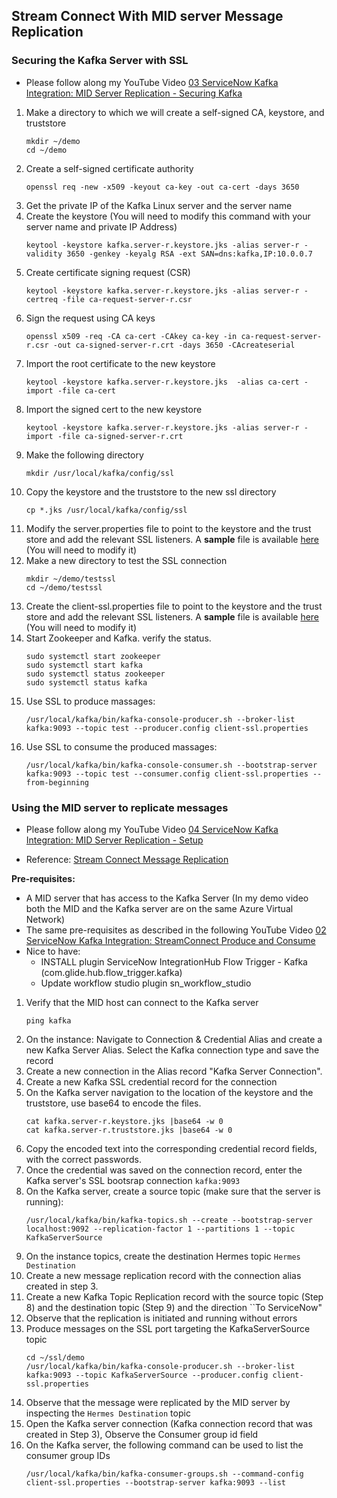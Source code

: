 ## Stream Connect With MID server Message Replication
### Securing the Kafka Server with SSL
* Please follow along my YouTube Video [03 ServiceNow Kafka Integration: MID Server Replication - Securing Kafka](https://youtu.be/Dg9sQgld1_Y?list=PL5DgOfLBA3Rbllyw8mfqba52m3k_U4EnX)

1. Make a directory to which we will create a self-signed CA, keystore, and truststore
    ```
    mkdir ~/demo
    cd ~/demo
    ```
2. Create a self-signed certificate authority
    ```
    openssl req -new -x509 -keyout ca-key -out ca-cert -days 3650
    ```
3. Get the private IP of the Kafka Linux server and the server name
4. Create the keystore (You will need to modify this command with your server name and private IP Address)
    ```
    keytool -keystore kafka.server-r.keystore.jks -alias server-r -validity 3650 -genkey -keyalg RSA -ext SAN=dns:kafka,IP:10.0.0.7
    ```
5. Create certificate signing request (CSR)
    ```
    keytool -keystore kafka.server-r.keystore.jks -alias server-r -certreq -file ca-request-server-r.csr
    ```
6. Sign the request using CA keys
    ```
    openssl x509 -req -CA ca-cert -CAkey ca-key -in ca-request-server-r.csr -out ca-signed-server-r.crt -days 3650 -CAcreateserial
    ```
7. Import the root certificate to the new keystore
    ```
    keytool -keystore kafka.server-r.keystore.jks  -alias ca-cert -import -file ca-cert
    ```
8. Import the signed cert to the new keystore
    ```
    keytool -keystore kafka.server-r.keystore.jks -alias server-r -import -file ca-signed-server-r.crt
    ```
9. Make the following directory
    ```
    mkdir /usr/local/kafka/config/ssl
    ```
10. Copy the keystore and the truststore to the new ssl directory
    ```
    cp *.jks /usr/local/kafka/config/ssl
    ```
11. Modify the server.properties file to point to the keystore and the trust store and add the relevant SSL listeners. A **sample** file is available [here](server.properties) (You will need to modify it)
12. Make a new directory to test the SSL connection
    ```
    mkdir ~/demo/testssl
    cd ~/demo/testssl
    ``` 
13. Create the client-ssl.properties file to point to the keystore and the trust store and add the relevant SSL listeners. A **sample** file is available [here](client-ssl.properties) (You will need to modify it)
14. Start Zookeeper and Kafka. verify the status.
    ```
    sudo systemctl start zookeeper
    sudo systemctl start kafka
    sudo systemctl status zookeeper
    sudo systemctl status kafka
    ```
15. Use SSL to produce massages:
    ```
    /usr/local/kafka/bin/kafka-console-producer.sh --broker-list kafka:9093 --topic test --producer.config client-ssl.properties
    ```
16. Use SSL to consume the produced massages:
    ```
    /usr/local/kafka/bin/kafka-console-consumer.sh --bootstrap-server kafka:9093 --topic test --consumer.config client-ssl.properties --from-beginning
    ```
### Using the MID server to replicate messages
* Please follow along my YouTube Video [04 ServiceNow Kafka Integration: MID Server Replication - Setup](https://youtu.be/N87f2OrY1Ho?list=PL5DgOfLBA3Rbllyw8mfqba52m3k_U4EnX)

* Reference: [Stream Connect Message Replication](https://docs.servicenow.com/bundle/washingtondc-integrate-applications/page/administer/integrationhub/concept/stream-connect-message-replication.html)

**Pre-requisites:**
- A MID server that has access to the Kafka Server (In my demo video both the MID and the Kafka server are on the same Azure Virtual Network)
- The same pre-requisites as described in the following YouTube Video [02 ServiceNow Kafka Integration: StreamConnect Produce and Consume](https://youtu.be/TDtJB00XwW8?list=PL5DgOfLBA3Rbllyw8mfqba52m3k_U4EnX)
- Nice to have:
    - INSTALL plugin ServiceNow IntegrationHub Flow Trigger - Kafka (com.glide.hub.flow_trigger.kafka) 
    - Update workflow studio plugin sn_workflow_studio

1. Verify that the MID host can connect to the Kafka server
    ```
    ping kafka
    ```
2. On the instance: Navigate to Connection & Credential Alias and create a new Kafka Server Alias. Select the Kafka connection type and save the record
3. Create a new connection in the Alias record "Kafka Server Connection". 
4. Create a new Kafka SSL credential record for the connection
5. On the Kafka server navigation to the location of the keystore and the truststore, use base64 to encode the files.
    ```
    cat kafka.server-r.keystore.jks |base64 -w 0
    cat kafka.server-r.truststore.jks |base64 -w 0

    ```
6. Copy the encoded text into the corresponding credential record fields, with the correct passwords.
7. Once the credential was saved on the connection record, enter the Kafka server's SSL bootsrap connection ```kafka:9093```
8. On the Kafka server, create a source topic (make sure that the server is running):
    ```
    /usr/local/kafka/bin/kafka-topics.sh --create --bootstrap-server localhost:9092 --replication-factor 1 --partitions 1 --topic KafkaServerSource
    ```
9. On the instance topics, create the destination Hermes topic ```Hermes Destination```
10. Create a new message replication record with the connection alias created in step 3.
11. Create a new Kafka Topic Replication record with the source topic (Step 8) and the destination topic (Step 9) and the direction ``To ServiceNow"
12. Observe that the replication is initiated and running without errors
13. Produce messages on the SSL port targeting the KafkaServerSource topic
    ```
    cd ~/ssl/demo
    /usr/local/kafka/bin/kafka-console-producer.sh --broker-list kafka:9093 --topic KafkaServerSource --producer.config client-ssl.properties
    ```
14. Observe that the message were replicated by the MID server by inspecting the ```Hermes Destination``` topic
15. Open the Kafka server connection (Kafka connection record that was created in Step 3), Observe the Consumer group id field
16. On the Kafka server, the following command can be used to list the consumer group IDs
    ```
    /usr/local/kafka/bin/kafka-consumer-groups.sh --command-config client-ssl.properties --bootstrap-server kafka:9093 --list
    ```



